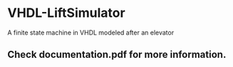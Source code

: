 # VHDL-LiftSimulator
A finite state machine in VHDL modeled after an elevator


## Check documentation.pdf for more information.
